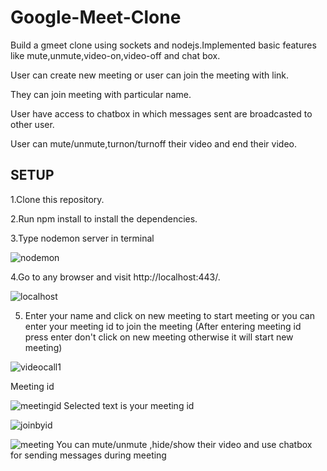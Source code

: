# Google-Meet-Clone
Build a gmeet clone using sockets and nodejs.Implemented basic features like mute,unmute,video-on,video-off and chat box.

User can create new meeting or user can join the meeting with link.

They can join meeting with particular name.

User have access to chatbox in which messages sent are broadcasted to other user.

User can mute/unmute,turnon/turnoff their video and end their video.


## SETUP

1.Clone this repository.

2.Run npm install to install the dependencies.

3.Type nodemon server in terminal

![nodemon](https://user-images.githubusercontent.com/108828387/228774677-479c4099-0775-44c9-a3f6-f36d14bffa96.png)
 
4.Go to any browser and visit http://localhost:443/.


![localhost](https://user-images.githubusercontent.com/108828387/228775501-fff7b8fd-36f5-46ad-93d2-3e7ad1df178f.png)


5. Enter your name and click on new meeting to start meeting or you can enter your meeting id to join the meeting
(After entering meeting id press enter don't click on new meeting otherwise it will start new meeting)

![videocall1](https://user-images.githubusercontent.com/108828387/228776587-a477d33e-919a-448c-b597-09d803da296f.png)
 
Meeting id

![meetingid](https://user-images.githubusercontent.com/108828387/228776882-ce2b756c-a270-4dba-8692-bb89eb217121.png)
 Selected text is your meeting id
 
 ![joinbyid](https://user-images.githubusercontent.com/108828387/228778712-24a6794e-ac6a-4d4e-9f20-65ee4b910647.png)

 
 ![meeting](https://user-images.githubusercontent.com/108828387/228777702-c92a7266-d5c1-4452-984b-b6b9a9e514c2.png)
 You can mute/unmute ,hide/show their video and use chatbox for sending messages during meeting

